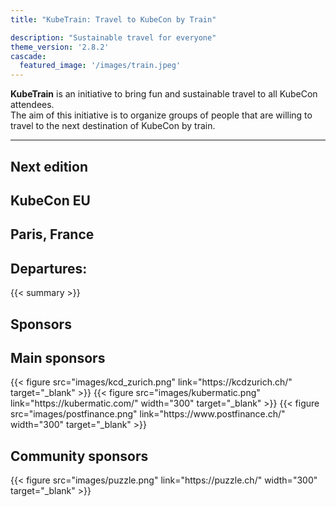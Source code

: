 ```yaml
---
title: "KubeTrain: Travel to KubeCon by Train"

description: "Sustainable travel for everyone"
theme_version: '2.8.2'
cascade:
  featured_image: '/images/train.jpeg'
---
```


<!-- Remove horizontal limits for agenda --> 
<script>
  document.getElementsByClassName("measure-wide")[0].classList.remove("measure-wide");
</script>

**KubeTrain** is an initiative to bring fun and sustainable travel to all KubeCon attendees.  
The aim of this initiative is to organize groups of people that are willing to travel to the next destination of KubeCon by train.

---

<section class="flex-ns flex-wrap justify-around mt5">

  <div class="relative w-100 w-30-l mb4 bg-white">

# Next edition

## KubeCon EU
## Paris, France

# Departures:

{{< summary >}}

  </div>
  <div class="relative w-200 w-60-l mb4 bg-white">

# Sponsors

## Main sponsors

<div class="flex justify-center">
{{< figure src="images/kcd_zurich.png" link="https://kcdzurich.ch/" target="_blank" >}}
{{< figure src="images/kubermatic.png" link="https://kubermatic.com/" width="300" target="_blank" >}}
{{< figure src="images/postfinance.png" link="https://www.postfinance.ch/" width="300" target="_blank" >}}
</div>

## Community sponsors

<div class="flex justify-center">
{{< figure src="images/puzzle.png" link="https://puzzle.ch/" width="300" target="_blank" >}}
</div>

  </div>
</section>

<!--

Preparation is in full-swing, if you want to know more about it have
a look at [The Plan]({{< relref "/the_plan" >}}).

**How can you help or participate? I am glad you asked** 😊

We have dedicated page for you depending if you wish to [participate]({{<
relref "/participate/as_traveler" >}}), [organize]({{< relref
"/participate/as_community" >}}) or [sponsor]({{< relref "/participate/as_sponsor" >}}) this
initiative. Have a look at them!

More questions? [Contact us]({{< relref "/about" >}}) 📫

-->
